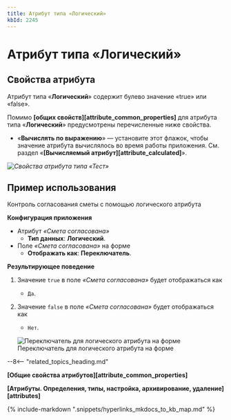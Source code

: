 ```yaml
---
title: Атрибут типа «Логический»
kbId: 2245
---
```


# Атрибут типа «Логический»

## Свойства атрибута

Атрибут типа «**Логический**» содержит булево значение «true» или «false».

Помимо **[общих свойств][attribute_common_properties]** для атрибута типа «**Логический**» предусмотрены перечисленные ниже свойства.

- «**Вычислять по выражению**» — установите этот флажок, чтобы значение атрибута вычислялось во время работы приложения. См. раздел «**[Вычисляемый атрибут][attribute_calculated]**».

_![Свойства атрибута типа «Тест»](https://kb.comindware.ru/assets/attribute_boolean_properties.png)_

## Пример использования

Контроль согласования сметы с помощью логического атрибута

**Конфигурация приложения**

- Атрибут *«Смета согласована»*
    - **Тип данных**: **Логический**.
- Поле *«Смета согласована»* на форме
    - **Отображать как**: **Переключатель**.

**Результирующее поведение**

1. Значение `true` в поле *«Смета согласована»* будет отображаться как
    - `Да`.
2. Значение `false` в поле *«Смета согласована»* будет отображаться как
    - `Нет`.
    ![Переключатель для логического атрибута на форме](https://kb.comindware.ru/assets/attribute_boolean_example.png)
    Переключатель для логического атрибута на форме

--8<-- "related_topics_heading.md"

**[Общие свойства атрибутов][attribute_common_properties]**

**[Атрибуты. Определения, типы, настройка, архивирование, удаление][attributes]**



{% include-markdown ".snippets/hyperlinks_mkdocs_to_kb_map.md" %}
